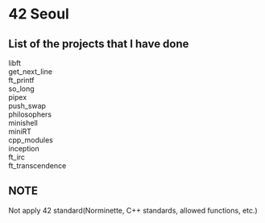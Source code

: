 # 42 Seoul


## List of the projects that I have done

libft  
get_next_line  
ft_printf  
so_long  
pipex  
push_swap  
philosophers  
minishell  
miniRT  
cpp_modules  
inception  
ft_irc  
ft_transcendence  

## NOTE
Not apply 42 standard(Norminette, C++ standards, allowed functions, etc.)
